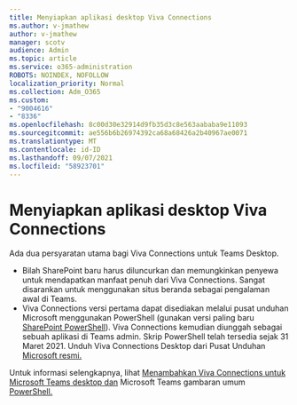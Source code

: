 ```yaml
---
title: Menyiapkan aplikasi desktop Viva Connections
ms.author: v-jmathew
author: v-jmathew
manager: scotv
audience: Admin
ms.topic: article
ms.service: o365-administration
ROBOTS: NOINDEX, NOFOLLOW
localization_priority: Normal
ms.collection: Adm_O365
ms.custom:
- "9004616"
- "8336"
ms.openlocfilehash: 8c00d30e32914d9fb35d3c8e563aababa9e11093
ms.sourcegitcommit: ae556b6b26974392ca68a68426a2b40967ae0071
ms.translationtype: MT
ms.contentlocale: id-ID
ms.lasthandoff: 09/07/2021
ms.locfileid: "58923701"
---
```

# <a name="set-up-the-viva-connections-desktop-app"></a>Menyiapkan aplikasi desktop Viva Connections

Ada dua persyaratan utama bagi Viva Connections untuk Teams Desktop. 

- Bilah SharePoint baru harus diluncurkan dan memungkinkan penyewa untuk mendapatkan manfaat penuh dari Viva Connections. Sangat disarankan untuk menggunakan situs beranda sebagai pengalaman awal di Teams. 
- Viva Connections versi pertama dapat disediakan melalui pusat unduhan Microsoft menggunakan PowerShell (gunakan versi paling baru [SharePoint PowerShell](https://docs.microsoft.com/powershell/sharepoint/sharepoint-online/introduction-sharepoint-online-management-shell?view=sharepoint-ps)). Viva Connections kemudian diunggah sebagai sebuah aplikasi di Teams admin. Skrip PowerShell telah tersedia sejak 31 Maret 2021. Unduh Viva Connections Desktop dari Pusat Unduhan [Microsoft resmi.](https://www.microsoft.com/download/confirmation.aspx?id=102888) 

Untuk informasi selengkapnya, lihat [Menambahkan Viva Connections untuk Microsoft Teams desktop dan](https://docs.microsoft.com/SharePoint/viva-connections) Microsoft Teams gambaran umum [PowerShell.](https://docs.microsoft.com/microsoftteams/teams-powershell-overview)